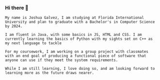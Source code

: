 ### Hi there 👋
    
    My name is Joshua Galvez, I am studying at Florida International University and plan to graduate with a Bachelor's in Computer Science by 2024.
    
    I am fluent in Java, with some basics in JS, HTML and CSS. I am currently learning the basics of Python with my sights set on C++ as my next language to tackle
    
    For my coursework, I am working on a group project with classmates with an end goal of producing a functional piece of software that anyone can use if they meet the system requirements.
    
    While I am still learning, I love doing so, and am looking forward to learning more as the future draws nearer.
